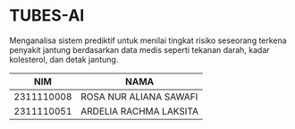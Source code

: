 # TUBES-AI
Menganalisa sistem prediktif untuk menilai tingkat risiko seseorang terkena penyakit jantung berdasarkan data medis seperti tekanan darah, kadar kolesterol, dan detak jantung.


| **NIM**       | **NAMA**                  |
|---------------|---------------------------|
| 2311110008    | ROSA NUR ALIANA SAWAFI    |
| 2311110051    | ARDELIA RACHMA LAKSITA    |
